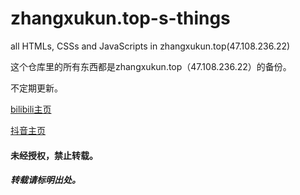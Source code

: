 # zhangxukun.top-s-things
all HTMLs, CSSs and JavaScripts in zhangxukun.top(47.108.236.22)

这个仓库里的所有东西都是zhangxukun.top（47.108.236.22）的备份。

不定期更新。

[bilibili主页](https://space.bilibili.com/481331967?spm_id_from=333.1007.0.0)

[抖音主页](https://www.douyin.com/user/self)



#### 未经授权，禁止转载。
##### 转载请标明出处。
